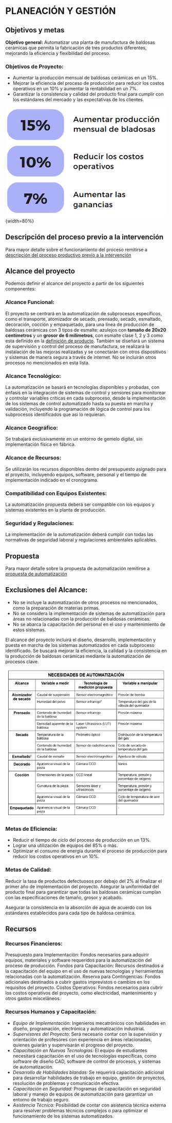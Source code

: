 # PLANEACIÓN Y GESTIÓN

## Objetivos y metas

**Objetivo general:** Automatizar una planta de manufactura de baldosas cerámicas que permita la fabricación de tres productos diferentes, mejorando la eficiencia y flexibilidad del proceso.

### Objetivos de Proyecto:

* Aumentar la producción mensual de baldosas cerámicas en un 15%.
* Mejorar la eficiencia del proceso de producción para reducir los costos operativos en un 10% y aumentar la rentabilidad en un 7%.
* Garantizar la consistencia y calidad del producto final para cumplir con los estándares del mercado y las expectativas de los clientes.

![OBJETIVOS DEL PROYECTO](objetivos.png){width=80%}

## Descripción del proceso previo a la intervención

Para mayor detalle sobre el funcionamiento del proceso remitirse a [descripción del proceso productivo previo a la intervención](../producto/1-analisis-disenio.md#descripción-del-proceso-productivo-previo-a-intervencion)


## Alcance del proyecto

Podemos definir el alcance del proyecto a partir de los siguientes componentes:

### Alcance Funcional:

El proyecto se centrará en la automatización de subprocesos específicos, como el transporte, atomizador de secado, prensado, secado, esmaltado, decoración, cocción y empaquetado, para una línea de producción de baldosas cerámicas con 3 tipos de esmalte: azulejos con **tamaño de 20x20 centímetros** y un **grosor de 6 milímetros**, con esmalte clase 1, 2 y 3 como esta definido en la [definición de producto](../producto/2-definicion-de-productos.md). También se diseñará un sistema de supervisión y control del proceso de manufactura, se realizará la instalación de las mejoras realizadas y se conectarán con otros dispositivos y sistemas de manera segura a través de internet. No se incluirán otros procesos no mencionados en esta lista.


### Alcance Tecnológico: 

La automatización se basará en tecnologías disponibles y probadas, con énfasis en la integración de sistemas de control y sensores para monitorear y controlar variables críticas en cada subproceso, desde la implementación de los sistemas de control automatizado hasta su puesta en marcha y validación, incluyendo la programación de lógica de control para los subprocesos identificados que asi lo requieran.

### Alcance Geográfico: 

Se trabajará exclusivamente en un entorno de gemelo digital, sin implementación física en fábrica.

### Alcance de Recursos: 

Se utilizarán los recursos disponibles dentro del presupuesto asignado para el proyecto, incluyendo equipos, software, personal y el tiempo de implementación indicado en el cronograma.

### Compatibilidad con Equipos Existentes: 

La automatización propuesta deberá ser compatible con los equipos y sistemas existentes en la planta de producción.

### Seguridad y Regulaciones: 

La implementación de la automatización deberá cumplir con todas las normativas de seguridad laboral y regulaciones ambientales aplicables.

## Propuesta 

Para mayor detalle sobre la propuesta de automatización remitirse a [propuesta de automatización](../producto/4-propuesta.md)

## Exclusiones del Alcance:

* No se incluye la automatización de otros procesos no mencionados, como la preparación de materias primas.
* No se considera la implementación de sistemas de automatización para áreas no relacionadas con la producción de baldosas cerámicas.
* No se abarca la capacitación del personal en el uso y mantenimiento de estos sistemas.

El alcance del proyecto incluirá el diseño, desarrollo, implementación y puesta en marcha de los sistemas automatizados en cada subproceso identificado. Se buscará mejorar la eficiencia, la calidad y la consistencia en la producción de baldosas cerámicas mediante la automatización de procesos clave.

![NECESIDADES DE AUTOMATIZACIÓN](tabla-de-necesidades-de-producto.png)



### Metas de Eficiencia:

* Reducir el tiempo de ciclo del proceso de producción en un 13%.
* Lograr una utilización de equipos del 85% o más.
* Optimizar el consumo de energía durante el proceso de producción para reducir los costos operativos en un 10%.

### Metas de Calidad:

Reducir la tasa de productos defectuosos por debajo del 2% al finalizar el primer año de implementación del proyecto.
Asegurar la uniformidad del producto final para garantizar que todas las baldosas cerámicas cumplan con las especificaciones de tamaño, grosor y acabado.

Asegurar la consistencia en la absorción de agua de acuerdo con los estándares establecidos para cada tipo de baldosa cerámica.

## Recursos

### Recursos Financieros:

Presupuesto para Implementación: Fondos necesarios para adquirir equipos, materiales y software requeridos para la automatización del proceso de producción.
Fondos para Capacitación: Recursos destinados a la capacitación del equipo en el uso de nuevas tecnologías y herramientas relacionadas con la automatización.
Reserva para Contingencias: Fondos adicionales destinados a cubrir gastos imprevistos o cambios en los requisitos del proyecto.
Costos Operativos: Fondos necesarios para cubrir los costos operativos del proyecto, como electricidad, mantenimiento y otros gastos misceláneos.

### Recursos Humanos y Capacitación:

* *Equipo de Implementación:* Ingenieros mecatrónicos con habilidades en diseño, programación, electrónica y automatización industrial.
* *Supervisores del Proyecto:* Será necesario contar con la supervisión y orientación de profesores con experiencia en áreas relacionadas, quienes guiarán y supervisarán el progreso del proyecto.
* *Capacitación en Nuevas Tecnologías:* El equipo de estudiantes necesitará capacitación en el uso de tecnologías específicas, como software de diseño CAD, software de control de procesos, y sistemas de automatización.
* *Desarrollo de Habilidades blandas:* Se requerirá capacitación adicional para desarrollar habilidades de trabajo en equipo, gestión de proyectos, resolución de problemas y comunicación efectiva.
* *Capacitación en Seguridad:* Programas de capacitación en seguridad laboral y manejo de equipos de automatización para garantizar un entorno de trabajo seguro.
* *Asistencia Técnica:* Posibilidad de contar con asistencia técnica externa para resolver problemas técnicos complejos o para optimizar el funcionamiento de los sistemas automatizados.


<!--
resultados, análisis y estadísticas

-->